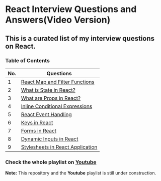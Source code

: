 # React Interview Questions and Answers(Video Version)

## This is a curated list of my interview questions on React.

### Table of Contents

| No. | Questions                                                        |
| --- | ---------------------------------------------------------------- |
| 1   | [React Map and Filter Functions](https://youtu.be/kduA5e8ez5k)   |
| 2   | [What is State in React?](https://youtu.be/w2BpSRADZ0I)          |
| 3   | [What are Props in React?](https://youtu.be/6bv82fbumpQ)         |
| 4   | [Inline Conditional Expressions](https://youtu.be/jL9I9hUfPdg)   |
| 5   | [React Event Handling](https://youtu.be/BA8hrrGXaQs)             |
| 6   | [Keys in React](https://youtu.be/ofnhwhjdNZI)                    |
| 7   | [Forms in React](https://youtu.be/J8dp2T5GdWY)                   |
| 8   | [Dynamic Inputs in React](https://youtu.be/VEn0aExLN5M)          |
| 9   | [Stylesheets in React Application](https://youtu.be/F--ek1wQHyY) |

### Check the whole playlist on [Youtube](https://www.youtube.com/playlist?list=PLWgH1O_994O8weQeHv19cqI3xJEUUFoKp)

**Note:** This repository and the **Youtube** playlist is still under construction.
